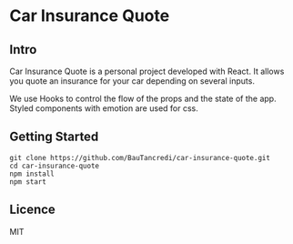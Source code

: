 <h1> 
Car Insurance Quote
</h1>

<h2>
Intro
</h2>
Car Insurance Quote is a personal project developed with React. It allows you quote an insurance for your car depending on several inputs. 

We use Hooks to control the flow of the props and the state of the app.
Styled components with emotion are used for css.

<h2>
Getting Started
</h2>

```
git clone https://github.com/BauTancredi/car-insurance-quote.git
cd car-insurance-quote
npm install
npm start
```

<h2>
Licence

</h2>

MIT
